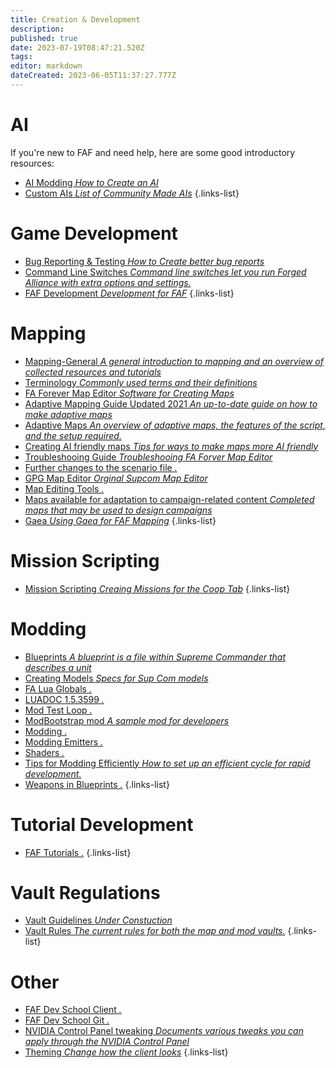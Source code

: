 ```yaml
---
title: Creation & Development
description: 
published: true
date: 2023-07-19T08:47:21.520Z
tags: 
editor: markdown
dateCreated: 2023-06-05T11:37:27.777Z
---
```


# AI
If you're new to FAF and need help, here are some good introductory resources:

- [AI Modding *How to Create an AI*](https://wiki.faforever.com/en/Development/AI/AI-Modding)
- [Custom AIs *List of Community Made AIs*](https://wiki.faforever.com/en/Development/AI/Custom-AIs)
{.links-list}

# Game Development

- [Bug Reporting & Testing *How to Create better bug reports*](https://wiki.faforever.com/en/Development/Game-Development/Bug-Reporting-and-Testing)
- [Command Line Switches *Command line switches let you run Forged Alliance with extra options and settings.*](https://wiki.faforever.com/en/Development/Game-Development/Command-Line-Switches)
- [FAF Development *Development for FAF*](https://wiki.faforever.com/en/Development/Game-Development/FAF-Development)
{.links-list}

# Mapping
- [Mapping-General *A general introduction to mapping and an overview of collected resources and tutorials*](/en/Development/Mapping)
- [Terminology *Commonly used terms and their definitions*](/en/Development/Mapping/Terms)
- [FA Forever Map Editor *Software for Creating Maps*](https://wiki.faforever.com/en/Development/Mapping/FA-Forever-Map-Editor)
- [Adaptive Mapping Guide Updated 2021 *An up-to-date guide on how to make adaptive maps*](https://wiki.faforever.com/en/Development/Mapping/Adaptive-Mapping-2021)
- [Adaptive Maps *An overview of adaptive maps, the features of the script, and the setup required.*](https://wiki.faforever.com/en/Development/Mapping/Adaptive-Maps)
- [Creating AI friendly maps *Tips for ways to make maps more AI friendly*](https://wiki.faforever.com/en/Development/Mapping/ai-friendly-maps)
- [Troubleshooing Guide *Troubleshooing FA Forver Map Editor*](https://wiki.faforever.com/en/Development/Mapping/faf-map-editor-troubleshooting)
- [Further changes to the scenario file *.*](https://wiki.faforever.com/en/Development/Mapping/Further-changes-to-the-scenario-file)
- [GPG Map Editor *Orginal Supcom Map Editor*](https://wiki.faforever.com/en/Development/Mapping/GPG-Map-Editor)
- [Map Editing Tools *.*](https://wiki.faforever.com/en/Development/Mapping/Map-Editing-Tools)
- [Maps available for adaptation to campaign-related content *Completed maps that may be used to design campaigns*](https://wiki.faforever.com/en/Development/Mapping/campaign-ready-maps)
- [Gaea *Using Gaea for FAF Mapping*](https://wiki.faforever.com/en/Development/Mapping/Gaea)
{.links-list}


# Mission Scripting

- [Mission Scripting *Creaing Missions for the Coop Tab*](https://wiki.faforever.com/en/Development/Missions/Mission-Scripting)
{.links-list}


# Modding

- [Blueprints *A blueprint is a file within Supreme Commander that describes a unit*](https://wiki.faforever.com/en/Development/Modding/Blueprints)
- [Creating Models *Specs for Sup Com models*](https://wiki.faforever.com/en/Development/Modding/Creating-models)
- [FA Lua Globals *.*](https://wiki.faforever.com/en/Development/Modding/LUAGLOBALS)
- [LUADOC 1.5.3599 *.*](https://wiki.faforever.com/en/Development/Modding/LUADOC)
- [Mod Test Loop *.*](https://wiki.faforever.com/en/Development/Modding/Mod-test-loop)
- [ModBootstrap mod *A sample mod for developers*](https://wiki.faforever.com/en/Development/Modding/ModBootstrap-mod)
- [Modding *.*](https://wiki.faforever.com/en/Development/Modding/Modding)
- [Modding Emitters *.*](https://wiki.faforever.com/en/Development/Modding/Modding_Emitters)
- [Shaders *.*](https://wiki.faforever.com/en/Development/Modding/Shaders)
- [Tips for Modding Efficiently *How to set up an efficient cycle for rapid development.*](https://wiki.faforever.com/en/Development/Modding/Tips-for-Modding-Efficiently)
- [Weapons in Blueprints *.*](https://wiki.faforever.com/en/Development/Modding/Weapon)
{.links-list}


# Tutorial Development

- [FAF Tutorials *.*](https://wiki.faforever.com/en/Development/Tutorials/Tutorials)
{.links-list}


# Vault Regulations

- [Vault Guidelines *Under Constuction*](/en/Development/Vault/Guidelines)
- [Vault Rules *The current rules for both the map and mod vaults.*](/en/Development/Vault/Rules)
{.links-list}


# Other

- [FAF Dev School Client *.*](https://wiki.faforever.com/en/Development/FAF-Dev-School-Client)
- [FAF Dev School Git *.*](https://wiki.faforever.com/en/Development/FAF-Dev-School-Git)
- [NVIDIA Control Panel tweaking *Documents various tweaks you can apply through the NVIDIA Control Panel*](https://wiki.faforever.com/en/Development/nvidia-settings)
- [Theming *Change how the client looks*](https://wiki.faforever.com/en/Development/Theming)
{.links-list}